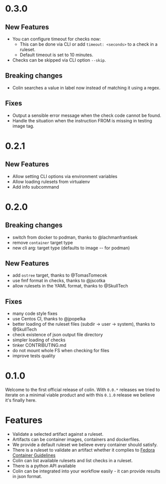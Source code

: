 # 0.3.0

## New Features

* You can configure timeout for checks now:
  * This can be done via CLI or add `timeout: <seconds>` to a check in a ruleset.
  * Default timeout is set to 10 minutes.
* Checks can be skipped via CLI option `--skip`.

## Breaking changes

* Colin searches a value in label now instead of matching it using a regex.

## Fixes

* Output a sensible error message when the check code cannot be found.
* Handle the situation when the instruction FROM is missing in testing image tag.


# 0.2.1

## New Features

* Allow setting CLI options via environment variables
* Allow loading rulesets from virtualenv
* Add info subcommand

# 0.2.0

## Breaking changes

* switch from docker to podman, thanks to @lachmanfrantisek
* remove `container` target type
* new cli arg: target type (defaults to image -- for podman)

## New Features

* add `ostree` target, thanks to @TomasTomecek
* use fmf format in checks, thanks to @jscotka
* allow rulesets in the YAML format, thanks to @SkullTech

## Fixes

* many code style fixes
* use Centos CI, thanks to @jpopelka
* better loading of the ruleset files (subdir -> user -> system), thanks to @SkullTech
* check existence of json output file directory
* simpler loading of checks
* tinker CONTRIBUTING.md
* do not mount whole FS when checking for files
* improve tests quality


# 0.1.0

Welcome to the first official release of colin. With `0.0.*` releases we tried to iterate on a minimal viable product and with this `0.1.0` release we believe it's finally here.

# Features

* Validate a selected artifact against a ruleset.
* Artifacts can be container images, containers and dockerfiles.
* We provide a default ruleset we believe every container should satisfy.
* There is a ruleset to validate an artifact whether it complies to [Fedora Container Guidelines](https://fedoraproject.org/wiki/Container:Guidelines)
* Colin can list available rulesets and list checks in a ruleset.
* There is a python API available
* Colin can be integrated into your workflow easily - it can provide results in json format.
